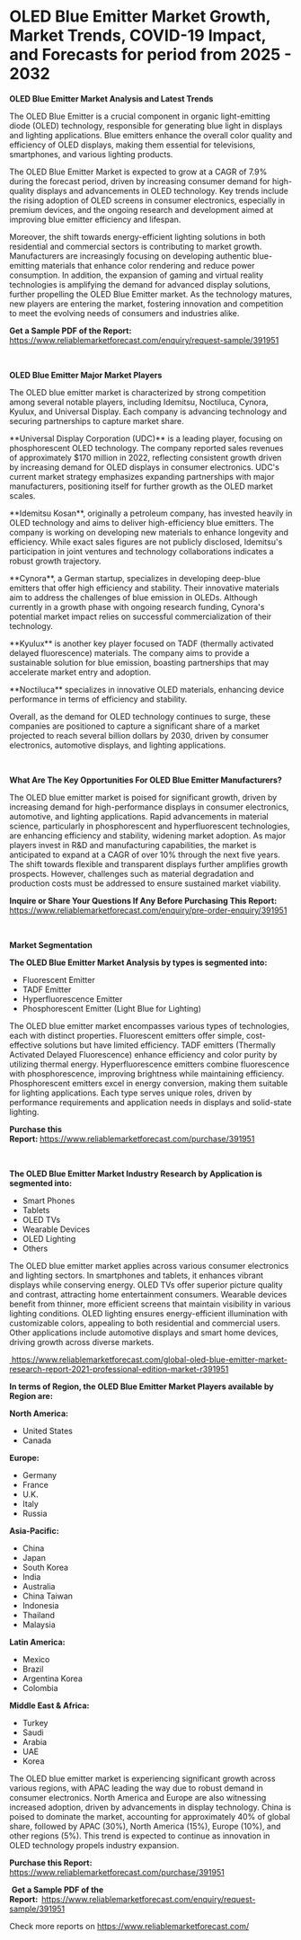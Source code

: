 <p><h1>OLED Blue Emitter Market Growth, Market Trends, COVID-19 Impact, and Forecasts for period from 2025 - 2032</h1></p><p><strong>OLED Blue Emitter Market Analysis and Latest Trends</strong></p>
<p><p>The OLED Blue Emitter is a crucial component in organic light-emitting diode (OLED) technology, responsible for generating blue light in displays and lighting applications. Blue emitters enhance the overall color quality and efficiency of OLED displays, making them essential for televisions, smartphones, and various lighting products.</p><p>The OLED Blue Emitter Market is expected to grow at a CAGR of 7.9% during the forecast period, driven by increasing consumer demand for high-quality displays and advancements in OLED technology. Key trends include the rising adoption of OLED screens in consumer electronics, especially in premium devices, and the ongoing research and development aimed at improving blue emitter efficiency and lifespan. </p><p>Moreover, the shift towards energy-efficient lighting solutions in both residential and commercial sectors is contributing to market growth. Manufacturers are increasingly focusing on developing authentic blue-emitting materials that enhance color rendering and reduce power consumption. In addition, the expansion of gaming and virtual reality technologies is amplifying the demand for advanced display solutions, further propelling the OLED Blue Emitter market. As the technology matures, new players are entering the market, fostering innovation and competition to meet the evolving needs of consumers and industries alike.</p></p>
<p><strong>Get a Sample PDF of the Report:&nbsp;</strong> <a href="https://www.reliablemarketforecast.com/enquiry/request-sample/391951?utm_campaign=2603&utm_medium=2&utm_source=Github&utm_content=ia&utm_term=29032025&utm_id=oled-blue-emitter">https://www.reliablemarketforecast.com/enquiry/request-sample/391951</a></p>
<p>&nbsp;</p>
<p><strong>OLED Blue Emitter Major Market Players</strong></p>
<p><p>The OLED blue emitter market is characterized by strong competition among several notable players, including Idemitsu, Noctiluca, Cynora, Kyulux, and Universal Display. Each company is advancing technology and securing partnerships to capture market share.</p><p>**Universal Display Corporation (UDC)** is a leading player, focusing on phosphorescent OLED technology. The company reported sales revenues of approximately $170 million in 2022, reflecting consistent growth driven by increasing demand for OLED displays in consumer electronics. UDC's current market strategy emphasizes expanding partnerships with major manufacturers, positioning itself for further growth as the OLED market scales.</p><p>**Idemitsu Kosan**, originally a petroleum company, has invested heavily in OLED technology and aims to deliver high-efficiency blue emitters. The company is working on developing new materials to enhance longevity and efficiency. While exact sales figures are not publicly disclosed, Idemitsu's participation in joint ventures and technology collaborations indicates a robust growth trajectory.</p><p>**Cynora**, a German startup, specializes in developing deep-blue emitters that offer high efficiency and stability. Their innovative materials aim to address the challenges of blue emission in OLEDs. Although currently in a growth phase with ongoing research funding, Cynora's potential market impact relies on successful commercialization of their technology.</p><p>**Kyulux** is another key player focused on TADF (thermally activated delayed fluorescence) materials. The company aims to provide a sustainable solution for blue emission, boasting partnerships that may accelerate market entry and adoption. </p><p>**Noctiluca** specializes in innovative OLED materials, enhancing device performance in terms of efficiency and stability. </p><p>Overall, as the demand for OLED technology continues to surge, these companies are positioned to capture a significant share of a market projected to reach several billion dollars by 2030, driven by consumer electronics, automotive displays, and lighting applications.</p></p>
<p>&nbsp;</p>
<p><strong>What Are The Key Opportunities For OLED Blue Emitter Manufacturers?</strong></p>
<p><p>The OLED blue emitter market is poised for significant growth, driven by increasing demand for high-performance displays in consumer electronics, automotive, and lighting applications. Rapid advancements in material science, particularly in phosphorescent and hyperfluorescent technologies, are enhancing efficiency and stability, widening market adoption. As major players invest in R&D and manufacturing capabilities, the market is anticipated to expand at a CAGR of over 10% through the next five years. The shift towards flexible and transparent displays further amplifies growth prospects. However, challenges such as material degradation and production costs must be addressed to ensure sustained market viability.</p></p>
<p><strong>Inquire or Share Your Questions If Any Before Purchasing This Report:</strong> <a href="https://www.reliablemarketforecast.com/enquiry/pre-order-enquiry/391951?utm_campaign=2603&utm_medium=2&utm_source=Github&utm_content=ia&utm_term=29032025&utm_id=oled-blue-emitter">https://www.reliablemarketforecast.com/enquiry/pre-order-enquiry/391951</a></p>
<p>&nbsp;</p>
<p><strong>Market Segmentation</strong></p>
<p><strong>The OLED Blue Emitter Market Analysis by types is segmented into:</strong></p>
<p><ul><li>Fluorescent Emitter</li><li>TADF Emitter</li><li>Hyperfluorescence Emitter</li><li>Phosphorescent Emitter (Light Blue for Lighting)</li></ul></p>
<p><p>The OLED blue emitter market encompasses various types of technologies, each with distinct properties. Fluorescent emitters offer simple, cost-effective solutions but have limited efficiency. TADF emitters (Thermally Activated Delayed Fluorescence) enhance efficiency and color purity by utilizing thermal energy. Hyperfluorescence emitters combine fluorescence with phosphorescence, improving brightness while maintaining efficiency. Phosphorescent emitters excel in energy conversion, making them suitable for lighting applications. Each type serves unique roles, driven by performance requirements and application needs in displays and solid-state lighting.</p></p>
<p><strong>Purchase this Report:&nbsp;</strong><a href="https://www.reliablemarketforecast.com/purchase/391951?utm_campaign=2603&utm_medium=2&utm_source=Github&utm_content=ia&utm_term=29032025&utm_id=oled-blue-emitter">https://www.reliablemarketforecast.com/purchase/391951</a></p>
<p>&nbsp;</p>
<p><strong>The OLED Blue Emitter Market Industry Research by Application is segmented into:</strong></p>
<p><ul><li>Smart Phones</li><li>Tablets</li><li>OLED TVs</li><li>Wearable Devices</li><li>OLED Lighting</li><li>Others</li></ul></p>
<p><p>The OLED blue emitter market applies across various consumer electronics and lighting sectors. In smartphones and tablets, it enhances vibrant displays while conserving energy. OLED TVs offer superior picture quality and contrast, attracting home entertainment consumers. Wearable devices benefit from thinner, more efficient screens that maintain visibility in various lighting conditions. OLED lighting ensures energy-efficient illumination with customizable colors, appealing to both residential and commercial users. Other applications include automotive displays and smart home devices, driving growth across diverse markets.</p></p>
<p><a href="https://www.reliablemarketforecast.com/global-oled-blue-emitter-market-research-report-2021-professional-edition-market-r391951?utm_campaign=2603&utm_medium=2&utm_source=Github&utm_content=ia&utm_term=29032025&utm_id=oled-blue-emitter">&nbsp;https://www.reliablemarketforecast.com/global-oled-blue-emitter-market-research-report-2021-professional-edition-market-r391951</a></p>
<p><strong>In terms of Region, the OLED Blue Emitter Market Players available by Region are:</strong></p>
<p>
    <p> <strong> North America: </strong>
        <ul>
            <li>United States</li>
            <li>Canada</li>
        </ul>
        </p> 
    <p> <strong> Europe: </strong>
        <ul>
            <li>Germany</li>
            <li>France</li>
            <li>U.K.</li>
            <li>Italy</li>
            <li>Russia</li>
        </ul>
        </p> 
    <p> <strong> Asia-Pacific: </strong>
        <ul>
            <li>China</li>
            <li>Japan</li>
            <li>South Korea</li>
            <li>India</li>
            <li>Australia</li>
            <li>China Taiwan</li>
            <li>Indonesia</li>
            <li>Thailand</li>
            <li>Malaysia</li>
        </ul>
        </p> 
    <p> <strong> Latin America: </strong>
        <ul>
            <li>Mexico</li>
            <li>Brazil</li>
            <li>Argentina Korea</li>
            <li>Colombia</li>
        </ul>
        </p> 
    <p> <strong> Middle East & Africa: </strong>
        <ul>
            <li>Turkey</li>
            <li>Saudi</li>
            <li>Arabia</li>
            <li>UAE</li>
            <li>Korea</li>
        </ul>
    </p>
    </p>
<p><p>The OLED blue emitter market is experiencing significant growth across various regions, with APAC leading the way due to robust demand in consumer electronics. North America and Europe are also witnessing increased adoption, driven by advancements in display technology. China is poised to dominate the market, accounting for approximately 40% of global share, followed by APAC (30%), North America (15%), Europe (10%), and other regions (5%). This trend is expected to continue as innovation in OLED technology propels industry expansion.</p></p>
<p><strong>Purchase this Report: </strong><a href="https://www.reliablemarketforecast.com/purchase/391951?utm_campaign=2603&utm_medium=2&utm_source=Github&utm_content=ia&utm_term=29032025&utm_id=oled-blue-emitter">https://www.reliablemarketforecast.com/purchase/391951</a></p>
<p>&nbsp;<strong>Get a Sample PDF of the Report:&nbsp;&nbsp;</strong><a href="https://www.reliablemarketforecast.com/enquiry/request-sample/391951?utm_campaign=2603&utm_medium=2&utm_source=Github&utm_content=ia&utm_term=29032025&utm_id=oled-blue-emitter">https://www.reliablemarketforecast.com/enquiry/request-sample/391951</a></p>
<p><strong></strong></p>
<p>Check more reports on <a href="https://www.reliablemarketforecast.com/?utm_campaign=2603&utm_medium=2&utm_source=Github&utm_content=ia&utm_term=29032025&utm_id=oled-blue-emitter">https://www.reliablemarketforecast.com/</a></p>